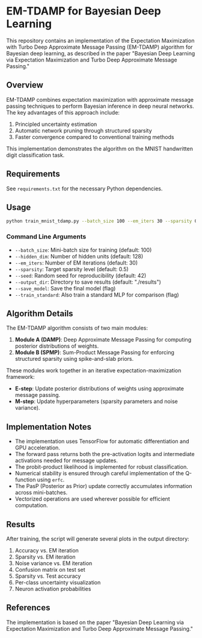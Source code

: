 # EM-TDAMP for Bayesian Deep Learning

This repository contains an implementation of the Expectation Maximization with Turbo Deep Approximate Message Passing (EM-TDAMP) algorithm for Bayesian deep learning, as described in the paper "Bayesian Deep Learning via Expectation Maximization and Turbo Deep Approximate Message Passing."

## Overview

EM-TDAMP combines expectation maximization with approximate message passing techniques to perform Bayesian inference in deep neural networks. The key advantages of this approach include:

1. Principled uncertainty estimation
2. Automatic network pruning through structured sparsity
3. Faster convergence compared to conventional training methods

This implementation demonstrates the algorithm on the MNIST handwritten digit classification task.

## Requirements

See `requirements.txt` for the necessary Python dependencies.

## Usage

```bash
python train_mnist_tdamp.py --batch_size 100 --em_iters 30 --sparsity 0.5
```

### Command Line Arguments

- `--batch_size`: Mini-batch size for training (default: 100)
- `--hidden_dim`: Number of hidden units (default: 128)
- `--em_iters`: Number of EM iterations (default: 30)
- `--sparsity`: Target sparsity level (default: 0.5)
- `--seed`: Random seed for reproducibility (default: 42)
- `--output_dir`: Directory to save results (default: "./results")
- `--save_model`: Save the final model (flag)
- `--train_standard`: Also train a standard MLP for comparison (flag)

## Algorithm Details

The EM-TDAMP algorithm consists of two main modules:

1. **Module A (DAMP)**: Deep Approximate Message Passing for computing posterior distributions of weights.
2. **Module B (SPMP)**: Sum-Product Message Passing for enforcing structured sparsity using spike-and-slab priors.

These modules work together in an iterative expectation-maximization framework:

- **E-step**: Update posterior distributions of weights using approximate message passing.
- **M-step**: Update hyperparameters (sparsity parameters and noise variance).

## Implementation Notes

- The implementation uses TensorFlow for automatic differentiation and GPU acceleration.
- The forward pass returns both the pre-activation logits and intermediate activations needed for message updates.
- The probit-product likelihood is implemented for robust classification.
- Numerical stability is ensured through careful implementation of the Q-function using `erfc`.
- The PasP (Posterior as Prior) update correctly accumulates information across mini-batches.
- Vectorized operations are used wherever possible for efficient computation.

## Results

After training, the script will generate several plots in the output directory:

1. Accuracy vs. EM iteration
2. Sparsity vs. EM iteration
3. Noise variance vs. EM iteration
4. Confusion matrix on test set
5. Sparsity vs. Test accuracy
6. Per-class uncertainty visualization
7. Neuron activation probabilities

## References

The implementation is based on the paper "Bayesian Deep Learning via Expectation Maximization and Turbo Deep Approximate Message Passing."